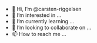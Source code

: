 - 👋 Hi, I’m @carsten-riggelsen
- 👀 I’m interested in ...
- 🌱 I’m currently learning ...
- 💞️ I’m looking to collaborate on ...
- 📫 How to reach me ...

<!---
carsten-riggelsen/carsten-riggelsen is a ✨ special ✨ repository because its `README.md` (this file) appears on your GitHub profile.
You can click the Preview link to take a look at your changes.
--->
